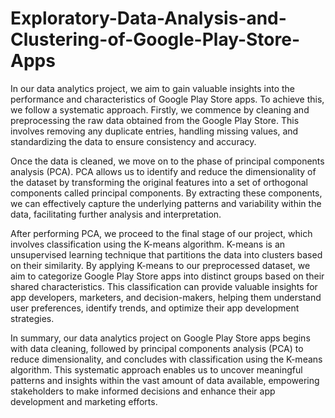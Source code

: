 # Exploratory-Data-Analysis-and-Clustering-of-Google-Play-Store-Apps
In our data analytics project, we aim to gain valuable insights into the performance and characteristics of Google Play Store apps. To achieve this, we follow a systematic approach. Firstly, we commence by cleaning and preprocessing the raw data obtained from the Google Play Store. This involves removing any duplicate entries, handling missing values, and standardizing the data to ensure consistency and accuracy.

Once the data is cleaned, we move on to the phase of principal components analysis (PCA). PCA allows us to identify and reduce the dimensionality of the dataset by transforming the original features into a set of orthogonal components called principal components. By extracting these components, we can effectively capture the underlying patterns and variability within the data, facilitating further analysis and interpretation.

After performing PCA, we proceed to the final stage of our project, which involves classification using the K-means algorithm. K-means is an unsupervised learning technique that partitions the data into clusters based on their similarity. By applying K-means to our preprocessed dataset, we aim to categorize Google Play Store apps into distinct groups based on their shared characteristics. This classification can provide valuable insights for app developers, marketers, and decision-makers, helping them understand user preferences, identify trends, and optimize their app development strategies.

In summary, our data analytics project on Google Play Store apps begins with data cleaning, followed by principal components analysis (PCA) to reduce dimensionality, and concludes with classification using the K-means algorithm. This systematic approach enables us to uncover meaningful patterns and insights within the vast amount of data available, empowering stakeholders to make informed decisions and enhance their app development and marketing efforts.
